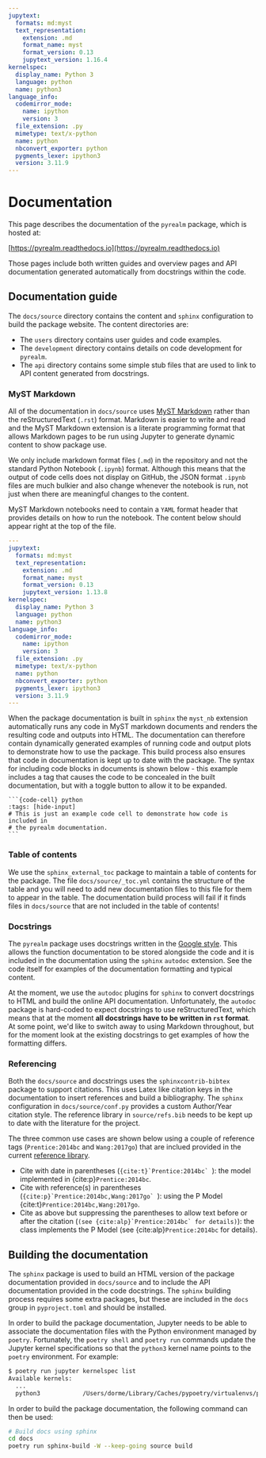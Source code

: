 ```yaml
---
jupytext:
  formats: md:myst
  text_representation:
    extension: .md
    format_name: myst
    format_version: 0.13
    jupytext_version: 1.16.4
kernelspec:
  display_name: Python 3
  language: python
  name: python3
language_info:
  codemirror_mode:
    name: ipython
    version: 3
  file_extension: .py
  mimetype: text/x-python
  name: python
  nbconvert_exporter: python
  pygments_lexer: ipython3
  version: 3.11.9
---
```


# Documentation

This page describes the documentation of the `pyrealm` package, which is hosted at:

[https://pyrealm.readthedocs.io](https://pyrealm.readthedocs.io)

Those pages include both written guides and overview pages and API documentation
generated automatically from docstrings within the code.

## Documentation guide

The `docs/source` directory contains the content and `sphinx` configuration to build the
package website. The content directories are:

* The `users` directory contains user guides and code examples.
* The `development` directory contains details on code development for `pyrealm`.
* The `api` directory contains some simple stub files that are used to link to API
  content generated from docstrings.

### MyST Markdown

All of the documentation in `docs/source` uses [MyST
Markdown](https://myst-parser.readthedocs.io/en/latest/) rather than the
reStructuredText (`.rst`) format. Markdown is easier to write and read and the MyST
Markdown extension is a literate programming format that allows Markdown pages to be run
using Jupyter to generate dynamic content to show package use.

We only include markdown format files (`.md`) in the repository and not the standard
Python Notebook (`.ipynb`) format. Although this means that the output of code cells
does not display on GitHub, the JSON format `.ipynb` files are much bulkier and also
change whenever the notebook is run, not just when there are meaningful changes to the
content.

MyST Markdown notebooks need to contain a `YAML` format header that provides details on
how to run the notebook. The content below should appear right at the top of the file.

```yaml
---
jupytext:
  formats: md:myst
  text_representation:
    extension: .md
    format_name: myst
    format_version: 0.13
    jupytext_version: 1.13.8
kernelspec:
  display_name: Python 3
  language: python
  name: python3
language_info:
  codemirror_mode:
    name: ipython
    version: 3
  file_extension: .py
  mimetype: text/x-python
  name: python
  nbconvert_exporter: python
  pygments_lexer: ipython3
  version: 3.11.9
---
```

When the package documentation is built in `sphinx` the `myst_nb` extension
automatically runs any code in MyST markdown documents and renders the resulting code
and outputs into HTML. The documentation can therefore contain dynamically generated
examples of running code and output plots to demonstrate how to use the
package. This build process also ensures that code in documentation is kept up to date
with the package. The syntax for including code blocks in documents is shown below -
this example includes a tag that causes the code to be concealed in the built
documentation, but with a toggle button to allow it to be expanded.

````{code-block}
```{code-cell} python
:tags: [hide-input]
# This is just an example code cell to demonstrate how code is included in
# the pyrealm documentation.
```
````

### Table of contents

We use the `sphinx_external_toc` package to maintain a table of contents for the
package. The file `docs/source/_toc.yml` contains the structure of the table and you
will need to add new documentation files to this file for them to appear in the table.
The documentation build process will fail if it finds files in `docs/source` that are
not included in the table of contents!

### Docstrings

The `pyrealm` package uses docstrings written in the [Google
style](https://sphinxcontrib-napoleon.readthedocs.io/en/latest/example_google.html).
This allows the function documentation to be stored alongside the code and it is included
in the documentation using the `sphinx` `autodoc` extension. See the code itself for
examples of the documentation formatting and typical content.

At the moment, we use the `autodoc` plugins for `sphinx` to convert docstrings to HTML
and build the online API documentation. Unfortunately, the `autodoc` package is
hard-coded to expect docstrings to use reStructuredText, which means that at the moment
**all docstrings have to be written in `rst` format**. At some point, we'd like to
switch away to using Markdown throughout, but for the moment look at the existing
docstrings to get examples of how the formatting differs.

### Referencing

Both the `docs/source` and docstrings uses the `sphinxcontrib-bibtex` package to support
citations. This uses Latex like citation keys in the documentation to insert references
and build a bibliography. The `sphinx` configuration in `docs/source/conf.py` provides a
custom Author/Year citation style. The reference library in `source/refs.bib` needs to
be kept up to date with the literature for the project.

The three common use cases are shown below using a couple of reference tags
(`Prentice:2014bc` and `Wang:2017go`) that are inclued provided in the current
[reference library](../refs.bib).

* Cite with date in parentheses (``{cite:t}`Prentice:2014bc` ``): the model implemented
  in {cite:p}`Prentice:2014bc`.
* Cite with reference(s) in parentheses (``{cite:p}`Prentice:2014bc,Wang:2017go` ``):
  using the P Model {cite:t}`Prentice:2014bc,Wang:2017go`.
* Cite as above but suppressing the parentheses to allow text before or after the
  citation (``(see {cite:alp}`Prentice:2014bc` for details)``): the class implements
  the P Model (see {cite:alp}`Prentice:2014bc` for details).

## Building the documentation

The `sphinx` package is used to build an HTML version of the package documentation
provided in `docs/source` and to include the API documentation provided in the code
docstrings. The `sphinx` building process requires some extra packages, but these are
included in the `docs` group in `pyproject.toml` and should be installed.

In order to build the package documentation, Jupyter needs to be able to associate the
documentation files with the Python environment managed by `poetry`. Fortunately, the
`poetry shell` and `poetry run` commands update the Jupyter kernel specifications so
that the `python3` kernel name points to the `poetry` environment. For example:

```bash
$ poetry run jupyter kernelspec list
Available kernels:
  ...
  python3            /Users/dorme/Library/Caches/pypoetry/virtualenvs/pyrealm-QywIOHcp-py3.10/share/jupyter/kernels/python3
```

In order to build the package documentation, the following command can then be used:

```bash
# Build docs using sphinx
cd docs
poetry run sphinx-build -W --keep-going source build
```
